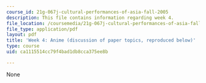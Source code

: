 ```yaml
---
course_id: 21g-067j-cultural-performances-of-asia-fall-2005
description: This file contains information regarding week 4.
file_location: /coursemedia/21g-067j-cultural-performances-of-asia-fall-2005/ca1115514cc79f4bad1db8cca375ee8b_MIT21G_067JF05_dis_qs4.pdf
file_type: application/pdf
layout: pdf
title: 'Week 4: Anime (discussion of paper topics, reproduced below)'
type: course
uid: ca1115514cc79f4bad1db8cca375ee8b

---
```

None
